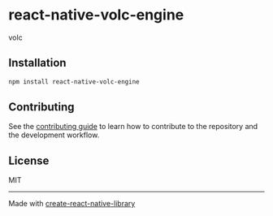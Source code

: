 # react-native-volc-engine

volc

## Installation

```sh
npm install react-native-volc-engine
```


## Contributing

See the [contributing guide](CONTRIBUTING.md) to learn how to contribute to the repository and the development workflow.

## License

MIT

---

Made with [create-react-native-library](https://github.com/callstack/react-native-builder-bob)
